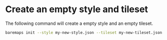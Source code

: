 # Create an empty style and tileset

The following command will create a empty style and an empty tileset.

```bash
baremaps init --style my-new-style.json --tileset my-new-tileset.json
```
